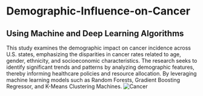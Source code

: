 # Demographic-Influence-on-Cancer

## Using Machine and Deep Learning Algorithms 
This study examines the demographic impact on cancer incidence across U.S. states, emphasizing the disparities in cancer rates related to age, gender, ethnicity, and socioeconomic characteristics. The research seeks to identify significant trends and patterns by analyzing demographic features, thereby informing healthcare policies and resource allocation. By leveraging machine learning models such as Random Forests, Gradient Boosting Regressor, and K-Means Clustering Machines.
![Cancer](https://github.com/user-attachments/assets/8edaee47-63df-4f21-aee5-7ec900b29025)
